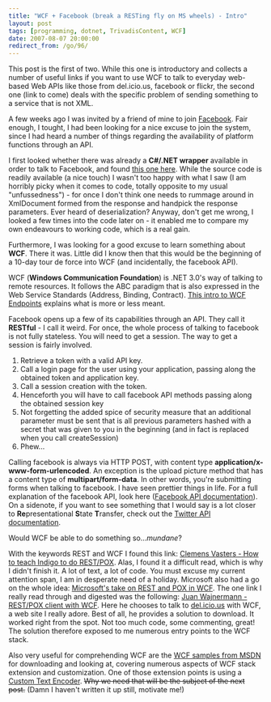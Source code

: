 ```yaml
---
title: "WCF + Facebook (break a RESTing fly on MS wheels) - Intro"
layout: post
tags: [programming, dotnet, TrivadisContent, WCF]
date: 2007-08-07 20:00:00
redirect_from: /go/96/
---
```


<div class="messages status">This post is the first of two. While this one is introductory and collects a number of useful links if you want to use WCF to talk to everyday web-based Web APIs like those from del.icio.us, facebook or flickr, the second one (link to come) deals with the specific problem of sending something to a service that is not XML.</div>

A few weeks ago I was invited by a friend of mine to join [Facebook](http://www.facebook.com). Fair enough, I tought, I had been looking for a nice excuse to join the system, since I had heard a number of things regarding the availability of platform functions through an API.

I first looked whether there was already a **C#/.NET wrapper** available in order to talk to Facebook, and found [this one here](http://camelot.homelinux.com/facebook/). While the source code is readily available (a nice touch) I wasn't too happy with what I saw (I am horribly picky when it comes to code, totally opposite to my usual "unfussedness") - for once I don't think one needs to rummage around in XmlDocument formed from the response and handpick the response parameters. Ever heard of deserialization? Anyway, don't get me wrong, I looked a few times into the code later on - it enabled me to compare my own endeavours to working code, which is a real gain.

 Furthermore, I was looking for a good excuse to learn something about **WCF**. There it was. Little did I know then that this would be the beginning of a 10-day tour de force into WCF (and incidentally, the facebook API).

WCF (**Windows Communication Foundation**) is .NET 3.0's way of talking to remote resources. It follows the ABC paradigm that is also expressed in the Web Service Standards (Address, Binding, Contract). [This intro to WCF Endpoints](http://msdn2.microsoft.com/en-us/library/ms733107.aspx) explains what is more or less meant.

Facebook opens up a few of its capabilities through an API. They call it **RESTful** - I call it weird. For once, the whole process of talking to facebook is not fully stateless. You will need to get a session. The way to get a session is fairly involved.

1.  Retrieve a token with a valid API key.
2.  Call a login page for the user using your application, passing along the obtained token and application key.
3.  Call a session creation with the token.
4.  Henceforth you will have to call facebook API methods passing along the obtained session key
5.  Not forgetting the added spice of security measure that an additional parameter must be sent that is all previous parameters hashed with a secret that was given to you in the beginning (and in fact is replaced when you call createSession)
6.  Phew...

Calling facebook is always via HTTP POST, with content type **application/x-www-form-urlencoded**. An exception is the upload picture method that has a content type of **multipart/form-data**. In other words, you're submitting forms when talking to facebook. I have seen prettier things in life. For a full explanation of the facebook API, look here ([Facebook API documentation](http://developers.facebook.com/documentation.php?v=1.0&doc=)). On a sidenote, if you want to see something that I would say is a lot closer to **Re**presentational **S**tate **T**ransfer, check out the [Twitter API documentation](http://groups.google.com/group/twitter-development-talk/web/api-documentation).

Would WCF be able to do something so..._mundane_?

With the keywords REST and WCF I found this link: [Clemens Vasters - How to teach Indigo to do REST/POX](http://staff.newtelligence.net/clemensv/PermaLink,guid,2d61b97b-3a6e-46bd-89db-b1b20499ba18.aspx). Alas, I found it a difficult read, which is why I didn't finish it. A lot of text, a lot of code. You must excuse my current attention span, I am in desperate need of a holiday. Microsoft also had a go on the whole idea: [Microsoft's take on REST and POX in WCF](http://msdn2.microsoft.com/En-US/library/aa395208.aspx). The one link I really read through and digested was the following: [Juan Wajnermann - REST/POX client with WCF](http://weblogs.manas.com.ar/waj/2007/05/13/rest-pox-client-with-wcf/). Here he chooses to talk to [del.icio.us](http://del.icio.us) with WCF, a web site I really adore. Best of all, he provides a solution to download. It worked right from the spot. Not too much code, some commenting, great! The solution therefore exposed to me numerous entry points to the WCF stack.

Also very useful for comprehending WCF are the [WCF samples from MSDN](http://msdn2.microsoft.com/en-us/library/ms751527(VS.90).aspx) for downloading and looking at, covering numerous aspects of WCF stack extension and customization. One of those extension points is using a [Custom Text Encoder](http://msdn2.microsoft.com/en-us/library/ms751486(VS.90).aspx). <strike>Why we need that will be the subject of the next post.</strike> (Damn I haven't written it up still, motivate me!)
